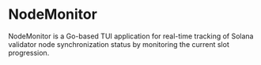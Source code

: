 # NodeMonitor
NodeMonitor is a Go-based TUI application for real-time tracking of Solana validator node synchronization status by monitoring the current slot progression.
